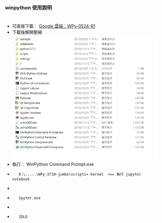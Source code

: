 ### winpython 使用說明
#
* 可直接下載： [Google 雲端：WPy-0524-R1](https://drive.google.com/open?id=1JjDOW1SdlqrCXyX2vjAydp3E2eedKtsI)
* 下載後解開壓縮
![image](https://github.com/jumbokh/micropython_class/blob/master/winpython/winpython.JPG)
* 執行： WinPython Command Prompt.exe
*        D:\.....\WPy-3710-jumbo\scripts> kernel  <== 執行 jupyter notebook
*        
*        Spyter.exe
*
*        IDLE 

